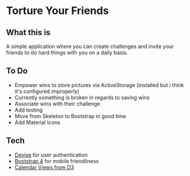 # Torture Your Friends

## What this is

A simple application where you can create challenges and invite your friends to do hard things with you on a daily basis.

## To Do

- Empower wins to store pictures via ActiveStorage (installed but i think it's configured improperly)
- Currently something is broken in regards to saving wins
- Associate wins with their challenge
- Add testing
- Move from Skeleton to Bootstrap in good time
- Add Material Icons

## Tech

- [Devise](https://github.com/heartcombo/devise) for user authentication
- [Bootstrap 4](https://getbootstrap.com/docs/4.0) for mobile friendliness
- [Calendar Views from D3](https://observablehq.com/@d3/calendar-view)
